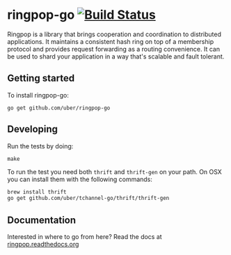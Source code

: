 ringpop-go [![Build Status](https://travis-ci.org/uber/ringpop-go.svg?branch=master)](https://travis-ci.org/uber/ringpop-go)
==========

Ringpop is a library that brings cooperation and coordination to distributed
applications. It maintains a consistent hash ring on top of a membership
protocol and provides request forwarding as a routing convenience. It can be
used to shard your application in a way that's scalable and fault tolerant.

Getting started
---------------

To install ringpop-go:

```
go get github.com/uber/ringpop-go
```

Developing
----------

Run the tests by doing:

```
make
```

To run the test you need both `thrift` and `thrift-gen` on your path. On OSX you
can install them with the following commands:

```bash
brew install thrift
go get github.com/uber/tchannel-go/thrift/thrift-gen
```

Documentation
--------------

Interested in where to go from here? Read the docs at
[ringpop.readthedocs.org](https://ringpop.readthedocs.org)
